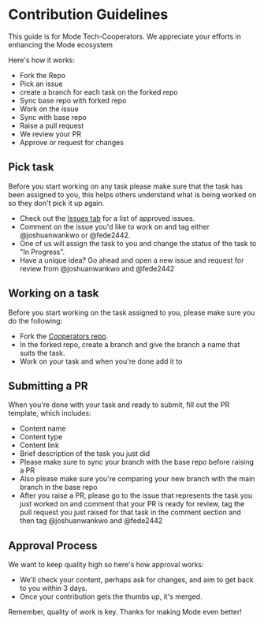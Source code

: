 # Contribution Guidelines

This guide is for Mode Tech-Cooperators. We appreciate your efforts in enhancing the Mode ecosystem

Here's how it works:

- Fork the Repo
- Pick an issue
- create a branch for each task on the forked repo
- Sync base repo with forked repo
- Work on the issue
- Sync with base repo
- Raise a pull request
- We review your PR
- Approve or request for changes


## Pick task
Before you start working on any task please make sure that the task has been assigned to you, this helps others understand what is being worked on so they don't pick it up again. 

- Check out the [Issues tab](https://github.com/mode-network/mode-cooperators/issues) for a list of approved issues.
- Comment on the issue you'd like to work on and tag either @joshuanwankwo or @fede2442.
- One of us will assign the task to you and change the status of the task to "In Progress".
- Have a unique idea? Go ahead and open a new issue and request for review from @joshuanwankwo and @fede2442



## Working on a task
Before you start working on the task assigned to you, please make sure you do the following:

- Fork the [Cooperators repo](link).
- In the forked repo, create a branch and give the branch a name that suits the task.
- Work on your task and when you're done add it to

  

## Submitting a PR
When you're done with your task and ready to submit, fill out the PR template, which includes:

- Content name
- Content type
- Content link
- Brief description of the task you just did
- Please make sure to sync your branch with the base repo before raising a PR
- Also please make sure you're comparing your new branch with the main branch in the base repo
- After you raise a PR, please go to the issue that represents the task you just worked on and comment that your PR is ready for review, tag the pull request you just raised for that task in the comment section and then tag @joshuanwankwo and @fede2442



## Approval Process
We want to keep quality high so here's how approval works:

- We'll check your content, perhaps ask for changes, and aim to get back to you within 3 days.
- Once your contribution gets the thumbs up, it's merged.

Remember, quality of work is key. Thanks for making Mode even better!
